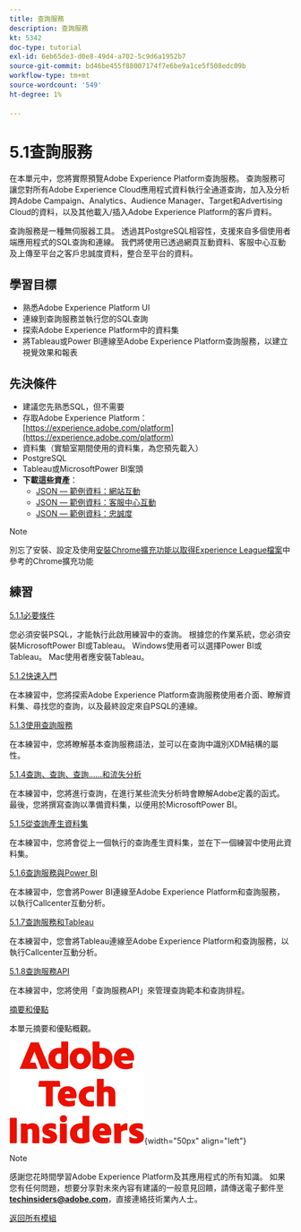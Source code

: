 ```yaml
---
title: 查詢服務
description: 查詢服務
kt: 5342
doc-type: tutorial
exl-id: 6eb65de3-d0e8-49d4-a702-5c9d6a1952b7
source-git-commit: bd46be455f88007174f7e6be9a1ce5f508edc09b
workflow-type: tm+mt
source-wordcount: '549'
ht-degree: 1%

---
```


# 5.1查詢服務

在本單元中，您將實際預覽Adobe Experience Platform查詢服務。 查詢服務可讓您對所有Adobe Experience Cloud應用程式資料執行全通道查詢，加入及分析跨Adobe Campaign、Analytics、Audience Manager、Target和Advertising Cloud的資料，以及其他載入/插入Adobe Experience Platform的客戶資料。

查詢服務是一種無伺服器工具。 透過其PostgreSQL相容性，支援來自多個使用者端應用程式的SQL查詢和連線。
我們將使用已透過網頁互動資料、客服中心互動及上傳至平台之客戶忠誠度資料，整合至平台的資料。

## 學習目標

- 熟悉Adobe Experience Platform UI
- 連線到查詢服務並執行您的SQL查詢
- 探索Adobe Experience Platform中的資料集
- 將Tableau或Power BI連線至Adobe Experience Platform查詢服務，以建立視覺效果和報表

## 先決條件

- 建議您先熟悉SQL，但不需要
- 存取Adobe Experience Platform： [https://experience.adobe.com/platform](https://experience.adobe.com/platform)
- 資料集（實驗室期間使用的資料集，為您預先載入）
- PostgreSQL
- Tableau或MicrosoftPower BI案頭
- **下載這些資產**：
   - [JSON — 範例資料：網站互動](./../../../assets/json/ee.json)
   - [JSON — 範例資料：客服中心互動](./../../../assets/json/callcenter.json)
   - [JSON — 範例資料：忠誠度](./../../../assets/json/loyalty.json)

>[!NOTE]
>
>別忘了安裝、設定及使用[安裝Chrome擴充功能以取得Experience League檔案](../../gettingstarted/gettingstarted/ex1.md)中參考的Chrome擴充功能

## 練習

[5.1.1必要條件](./ex1.md)

您必須安裝PSQL，才能執行此啟用練習中的查詢。 根據您的作業系統，您必須安裝MicrosoftPower BI或Tableau。 Windows使用者可以選擇Power BI或Tableau。 Mac使用者應安裝Tableau。

[5.1.2快速入門](./ex2.md)

在本練習中，您將探索Adobe Experience Platform查詢服務使用者介面、瞭解資料集、尋找您的查詢，以及最終設定來自PSQL的連線。

[5.1.3使用查詢服務](./ex3.md)

在本練習中，您將瞭解基本查詢服務語法，並可以在查詢中識別XDM結構的屬性。

[5.1.4查詢、查詢、查詢……和流失分析](./ex4.md)

在本練習中，您將進行查詢，在進行某些流失分析時會瞭解Adobe定義的函式。 最後，您將撰寫查詢以準備資料集，以便用於MicrosoftPower BI。

[5.1.5從查詢產生資料集](./ex5.md)

在本練習中，您將會從上一個執行的查詢產生資料集，並在下一個練習中使用此資料集。

[5.1.6查詢服務與Power BI](./ex6.md)

在本練習中，您會將Power BI連線至Adobe Experience Platform和查詢服務，以執行Callcenter互動分析。

[5.1.7查詢服務和Tableau](./ex7.md)

在本練習中，您會將Tableau連線至Adobe Experience Platform和查詢服務，以執行Callcenter互動分析。

[5.1.8查詢服務API](./ex8.md)

在本練習中，您將使用「查詢服務API」來管理查詢範本和查詢排程。

[摘要和優點](./summary.md)

本單元摘要和優點概觀。

![技術內部人士](./../../../assets/images/techinsiders.png){width="50px" align="left"}

>[!NOTE]
>
>感謝您花時間學習Adobe Experience Platform及其應用程式的所有知識。 如果您有任何問題，想要分享對未來內容有建議的一般意見回饋，請傳送電子郵件至&#x200B;**techinsiders@adobe.com**，直接連絡技術業內人士。

[返回所有模組](../../../overview.md)
